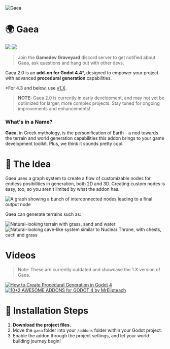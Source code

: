 ![Gaea](https://raw.githubusercontent.com/gaea-godot/gaea-docs/a81f21c78766012a823992dd1ac8feecd17f62a6/docs/logo.svg)

# 🌍 Gaea

[![](https://img.shields.io/badge/Docs-%239dbd4b?style=for-the-badge&logo=https%3A%2F%2Ffonts.googleapis.com%2Fcss2%3Ffamily%3DMaterial%2BSymbols%2BOutlined%3Aopsz%2Cwght%2CFILL%2CGRAD%4048%2C400%2C1%2C0&logoColor=white
)](https://gaea-docs.readthedocs.io/) [![](https://img.shields.io/badge/-Gamedev%20Graveyard-5865f2?style=for-the-badge&logo=discord&labelColor=white)](https://discord.gg/V7UsX54V49)
> Join the **Gamedev Graveyard** discord server to get notified about Gaea, ask questions and hang out with other devs.


Gaea 2.0 is an **add-on for Godot 4.4**\*, designed to empower your project with advanced **procedural generation** capabilities.

*For 4.3 and below, use [v1.X](https://github.com/gaea-godot/gaea/tree/1.X).

> **NOTE:** Gaea 2.0 is currently in early development, and may not yet be optimized for larger, more complex projects. Stay tuned for ongoing improvements and enhancements!

### What's in a Name?

**Gaea**, in Greek mythology, is the personification of Earth - a nod towards the terrain and world generation capabilities this addon brings to your game development toolkit. Plus, we think it sounds pretty cool.

# 💫 The Idea

Gaea uses a graph system to create a flow of customizable nodes for endless posibilities in generation, both 2D and 3D. Creating custom nodes is easy, too, so you aren't limited by what the addon has.

![A graph showing a bunch of interconnected nodes leading to a final output node](https://github.com/gaea-godot/gaea-docs/blob/main/docs/2.0/assets/graph-system.png?raw=true)

Gaea can generate terrains such as:

![Natural-looking terrain with grass, sand and water](https://github.com/gaea-godot/gaea-docs/blob/main/docs/2.0/assets/terrain-showcase.png?raw=true)
![Natural-looking cave-like system similar to Nuclear Throne, with chests, cacti and grass](https://github.com/gaea-godot/gaea-docs/blob/main/docs/2.0/assets/nuclear-throne-style-showcase.png?raw=true)

# Videos
> Note: These are currently outdated and showcase the 1.X version of Gaea.

[![How to Create Procedural Generation in Godot 4](https://github.com/gaea-godot/gaea-docs/blob/main/docs/1.X/assets/devworm-thumbnail.jpg?raw=true)](https://youtu.be/oB1xsCcO9wI "How to Create Procedural Generation in Godot 4")
[![10+2 AWESOME ADDONS for GODOT 4 by MrElipteach](https://github.com/gaea-godot/gaea-docs/blob/main/docs/1.X/assets/mrelipteach-thumbnail.jpg?raw=true)](https://youtu.be/-FQNPCB7e3s?t=144&si=myv2OsGoLa7jiUfi "10+2 AWESOME ADDONS for GODOT 4 by MrElipteach")


# 🔧 Installation Steps

1. **Download the project files.**
2. Move the `gaea` folder into your `/addons` folder within your Godot project.
3. Enable the addon through the project settings, and let your world-building journey begin!
